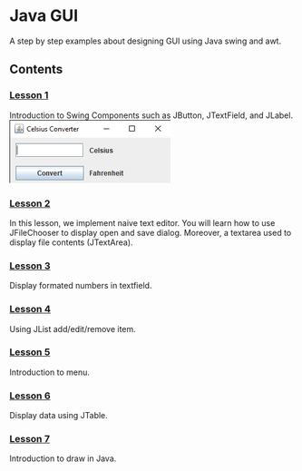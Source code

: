 # Java GUI
 A step by step examples about designing GUI using Java swing and awt.


## Contents

### [Lesson 1](src/lesson01)
Introduction to Swing Components such as JButton, JTextField, and JLabel.
![Screenshot](docs/images/lesson01.png)

### [Lesson 2](src/lesson02)
In this lesson, we implement naive text editor. You will learn how to use JFileChooser to display open and save dialog. Moreover, a textarea used to display file contents (JTextArea).

### [Lesson 3](src/lesson03)
Display formated numbers in textfield.

### [Lesson 4](src/lesson04)
Using JList add/edit/remove item.

### [Lesson 5](src/lesson05)
Introduction to menu.

### [Lesson 6](src/lesson06)
Display data using JTable.

### [Lesson 7](src/lesson07)
Introduction to draw in Java.
